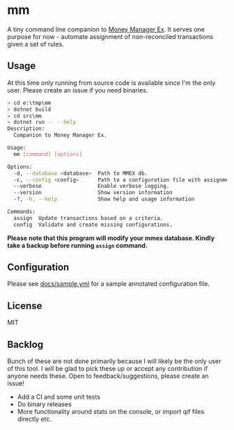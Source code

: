 # mm

A tiny command line companion to [Money Manager Ex][mmex]. It serves one purpose
for now - automate assignment of non-reconciled transactions given a set of
rules.

[mmex]: https://github.com/moneymanagerex/moneymanagerex

## Usage

At this time only running from source code is available since I'm the only user.
Please create an issue if you need binaries.

```sh
> cd e:\tmp\mm
> dotnet build
> cd src\mm
> dotnet run -- --help
Description:
  Companion to Money Manager Ex.

Usage:
  mm [command] [options]

Options:
  -d, --database <database>  Path to MMEX db.
  -c, --config <config>      Path to a configuration file with assignment rules. [default: Configuration { DatabasePath = , DatabasePassword = , Assignments = , SourcePath =  }]
  --verbose                  Enable verbose logging.
  --version                  Show version information
  -?, -h, --help             Show help and usage information

Commands:
  assign  Update transactions based on a criteria.
  config  Validate and create missing configurations.
```

**Please note that this program will modify your mmex database. Kindly take
a backup before running `assign` command.**

## Configuration

Please see [docs/sample.yml](./docs/sample.yml) for a sample annotated
configuration file.

## License

MIT

## Backlog

Bunch of these are not done primarily because I will likely be the only user of
this tool. I will be glad to pick these up or accept any contribution if anyone
needs these. Open to feedback/suggestions, please create an issue!

- Add a CI and some unit tests
- Do binary releases
- More functionality around stats on the console, or import qif files directly etc.
